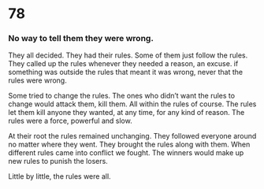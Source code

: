# 78

### No way to tell them they were wrong.

They all decided. They had their rules. Some of them just follow the rules. They called up the rules whenever they needed a reason, an excuse. if something was outside the rules that meant it was wrong, never that the rules were wrong.

Some tried to change the rules. The ones who didn’t want the rules to change would attack them, kill them. All within the rules of course. The rules let them kill anyone they wanted, at any time, for any kind of reason. The rules were a force, powerful and slow. 

At their root the rules remained unchanging. They followed everyone around no matter where they went. They brought the rules along with them. When different rules came into conflict we fought.  The winners would make up new rules to punish the losers.

Little by little, the rules were all. 